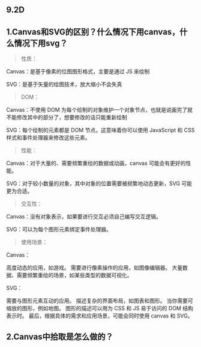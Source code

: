 ## 9.2D

## 1.Canvas和SVG的区别？什么情况下用canvas，什么情况下用svg？

>性质：

Canvas：是基于像素的位图图形格式，主要是通过 JS 来绘制

SVG：是基于矢量的绘图技术，放大缩小不会失真

>DOM：

Canvas：不使用 DOM 为每个绘制的对象维护一个对象节点，也就是说画完了就不能修改其中的部分了，想要修改的话只能重新绘制

SVG：每个绘制的元素都是 DOM 节点。这意味着你可以使用 JavaScript 和 CSS 样式和事件处理器来修改这些元素。

>性能：

Canvas：对于大量的、需要频繁重绘的数据或动画，canvas 可能会有更好的性能。

SVG：对于较小数量的对象，其中对象的位置需要被频繁地动态更新，SVG 可能更为合适。

>交互性：

Canvas：没有对象表示，如果要进行交互必须自己编写交互逻辑。

SVG：可以为每个图形元素绑定事件处理器。

>使用场景：

Canvas：

高度动态的应用，如游戏。
需要进行像素操作的应用，如图像编辑器。
大量数据、需要频繁重绘的场景，如某些类型的数据可视化。

SVG：

需要与图形元素互动的应用。
描述复杂的界面布局，如图表和图形。
当你需要可缩放的图形，例如地图。
图形的描述可以用为 CSS 和 JS 易于访问的 DOM 结构表示时。
最后，根据具体的需求和应用场景，可能会同时使用 canvas 和 SVG。

## 2.Canvas中拾取是怎么做的？


